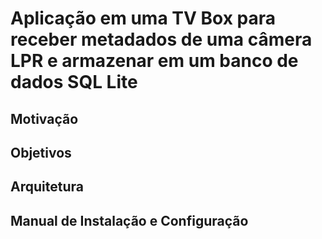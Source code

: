 # Aplicação em uma TV Box para receber metadados de uma câmera LPR e armazenar em um banco de dados SQL Lite
## Motivação
## Objetivos
## Arquitetura
## Manual de Instalação e Configuração

